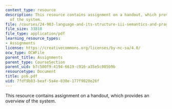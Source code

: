 ```yaml
---
content_type: resource
description: This resource contains assignment on a handout, which provides an overview
  of the system.
file: /courses/24-903-language-and-its-structure-iii-semantics-and-pragmatics-spring-2005/7fdf9b83beaf5a4e030e177f9020e26f_ps6.pdf
file_size: 33818
file_type: application/pdf
learning_resource_types:
- Assignments
license: https://creativecommons.org/licenses/by-nc-sa/4.0/
ocw_type: OCWFile
parent_title: Assignments
parent_type: CourseSection
parent_uid: b7c500f9-4194-6619-c916-a35e5c085b9b
resourcetype: Document
title: ps6.pdf
uid: 7fdf9b83-beaf-5a4e-030e-177f9020e26f
---
```

This resource contains assignment on a handout, which provides an overview of the system.